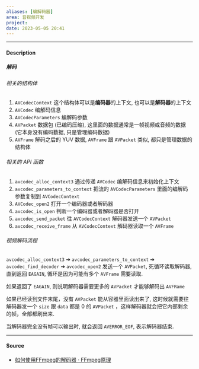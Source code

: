 ```yaml
---
aliases: [编解码器]
area: 音视频开发
project: 
date: 2023-05-05 20:41
---
```

---
#### Description
##### 解码
###### 相关的结构体
1. `AVCodecContext`
    这个结构体可以是**编码器**的上下文, 也可以是**解码器**的上下文
2. `AVCodec`
    编解码信息
3. `AVCodecParameters`
    编解码参数
4. `AVPacket`
    数据包 (已编码压缩), 这里面的数据通常是一帧视频或音频的数据 (它本身没有编码数据, 只是管理编码数据)
5. `AVFrame`
    解码之后的 YUV 数据, `AVFrame` 跟 `AVPacket` 类似, 都只是管理数据的结构体

###### 相关的 API 函数
1. `avcodec_alloc_context3`
    通过传递 `AVCodec` 编解码信息来初始化上下文
2. `avcodec_parameters_to_context`
    把流的 `AVCodecParameters` 里面的编解码参数复制到 `AVCodecContext`
3. `AVCodec_open2`
    打开一个编码器或者解码器
4. `avcodec_is_open`
    判断一个编码器或者解码器是否打开
5. `avcodec_send_packet`
    往 `AVCodecContext` 解码器发送一个 `AVPacket`
6. `avcodec_receive_frame`
    从 `AVCodecContext` 解码器读取一个 `AVFrame` 

###### 视频解码流程
`avcodec_alloc_context3` ➔ `avcodec_parameters_to_context` ➔ `avcodec_find_decoder` ➔ `avcodec_open2`
发送一个 `AVPacket`, 死循环读取解码器, 直到返回 `EAGAIN`, 循环是因为可能有多个 `AVFrame` 需要读取.

如果返回了 `EAGAIN`, 则说明解码器需要更多的 `AVPacket` 才能够解码出 `AVFRame`

如果已经读到文件末尾，没有 `AVPacket` 能从容器里面读出来了, 这时候就需要往解码器发一个 `size` 跟 `data` 都是 0 的 `AVPacket` ，这样解码器就会把它内部剩余的帧，全部都刷出来.

当解码器完全没有帧可以输出时, 就会返回 `AVERROR_EOF`, 表示解码器结束.

---
#### Source
- [如何使用FFmpeg的解码器 · FFmpeg原理](https://ffmpeg.xianwaizhiyin.net/api-ffmpeg/decode.html)